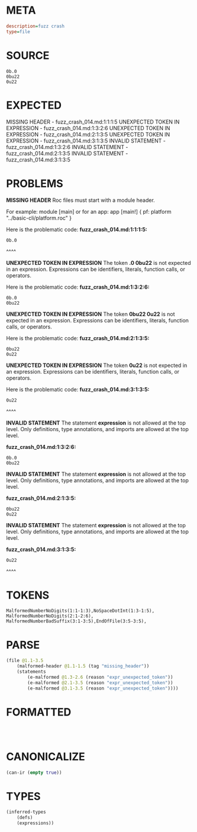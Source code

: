 # META
~~~ini
description=fuzz crash
type=file
~~~
# SOURCE
~~~roc
0b.0
0bu22
0u22
~~~
# EXPECTED
MISSING HEADER - fuzz_crash_014.md:1:1:1:5
UNEXPECTED TOKEN IN EXPRESSION - fuzz_crash_014.md:1:3:2:6
UNEXPECTED TOKEN IN EXPRESSION - fuzz_crash_014.md:2:1:3:5
UNEXPECTED TOKEN IN EXPRESSION - fuzz_crash_014.md:3:1:3:5
INVALID STATEMENT - fuzz_crash_014.md:1:3:2:6
INVALID STATEMENT - fuzz_crash_014.md:2:1:3:5
INVALID STATEMENT - fuzz_crash_014.md:3:1:3:5
# PROBLEMS
**MISSING HEADER**
Roc files must start with a module header.

For example:
        module [main]
or for an app:
        app [main!] { pf: platform "../basic-cli/platform.roc" }

Here is the problematic code:
**fuzz_crash_014.md:1:1:1:5:**
```roc
0b.0
```
^^^^


**UNEXPECTED TOKEN IN EXPRESSION**
The token **.0
0bu22** is not expected in an expression.
Expressions can be identifiers, literals, function calls, or operators.

Here is the problematic code:
**fuzz_crash_014.md:1:3:2:6:**
```roc
0b.0
0bu22
```


**UNEXPECTED TOKEN IN EXPRESSION**
The token **0bu22
0u22** is not expected in an expression.
Expressions can be identifiers, literals, function calls, or operators.

Here is the problematic code:
**fuzz_crash_014.md:2:1:3:5:**
```roc
0bu22
0u22
```


**UNEXPECTED TOKEN IN EXPRESSION**
The token **0u22** is not expected in an expression.
Expressions can be identifiers, literals, function calls, or operators.

Here is the problematic code:
**fuzz_crash_014.md:3:1:3:5:**
```roc
0u22
```
^^^^


**INVALID STATEMENT**
The statement **expression** is not allowed at the top level.
Only definitions, type annotations, and imports are allowed at the top level.

**fuzz_crash_014.md:1:3:2:6:**
```roc
0b.0
0bu22
```


**INVALID STATEMENT**
The statement **expression** is not allowed at the top level.
Only definitions, type annotations, and imports are allowed at the top level.

**fuzz_crash_014.md:2:1:3:5:**
```roc
0bu22
0u22
```


**INVALID STATEMENT**
The statement **expression** is not allowed at the top level.
Only definitions, type annotations, and imports are allowed at the top level.

**fuzz_crash_014.md:3:1:3:5:**
```roc
0u22
```
^^^^


# TOKENS
~~~zig
MalformedNumberNoDigits(1:1-1:3),NoSpaceDotInt(1:3-1:5),
MalformedNumberNoDigits(2:1-2:6),
MalformedNumberBadSuffix(3:1-3:5),EndOfFile(3:5-3:5),
~~~
# PARSE
~~~clojure
(file @1.1-3.5
	(malformed-header @1.1-1.5 (tag "missing_header"))
	(statements
		(e-malformed @1.3-2.6 (reason "expr_unexpected_token"))
		(e-malformed @2.1-3.5 (reason "expr_unexpected_token"))
		(e-malformed @3.1-3.5 (reason "expr_unexpected_token"))))
~~~
# FORMATTED
~~~roc



~~~
# CANONICALIZE
~~~clojure
(can-ir (empty true))
~~~
# TYPES
~~~clojure
(inferred-types
	(defs)
	(expressions))
~~~
